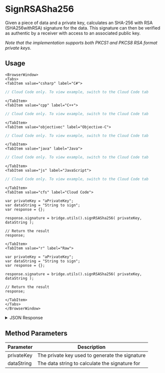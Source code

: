 # SignRSASha256

Given a piece of data and a private key, calculates an SHA-256 with RSA (SHA256withRSA) signature for the data. This signature can then be verified as authentic by a receiver with access to an associated public key. 

*Note that the implementation supports both PKCS1 and PKCS8 RSA format private keys.*

## Usage

```mdx-code-block
<BrowserWindow>
<Tabs>
<TabItem value="csharp" label="C#">
```

```csharp
// Cloud Code only. To view example, switch to the Cloud Code tab
```

```mdx-code-block
</TabItem>
<TabItem value="cpp" label="C++">
```

```cpp
// Cloud Code only. To view example, switch to the Cloud Code tab
```

```mdx-code-block
</TabItem>
<TabItem value="objectivec" label="Objective-C">
```

```objectivec
// Cloud Code only. To view example, switch to the Cloud Code tab
```

```mdx-code-block
</TabItem>
<TabItem value="java" label="Java">
```

```java
// Cloud Code only. To view example, switch to the Cloud Code tab
```

```mdx-code-block
</TabItem>
<TabItem value="js" label="JavaScript">
```

```javascript
// Cloud Code only. To view example, switch to the Cloud Code tab
```

```mdx-code-block
</TabItem>
<TabItem value="cfs" label="Cloud Code">
```

```cfscript
var privateKey = "aPrivateKey";
var dataString = "String to sign";
var response = {};

response.signature = bridge.utils().signRSASha256( privateKey, dataString );

// Return the result
response;

```

```mdx-code-block
</TabItem>
<TabItem value="r" label="Raw">
```

```cfscript
var privateKey = "aPrivateKey";
var dataString = "String to sign";
var response = {};

response.signature = bridge.utils().signRSASha256( privateKey, dataString );

// Return the result
response;

```

```mdx-code-block
</TabItem>
</Tabs>
</BrowserWindow>
```

<details>
<summary>JSON Response</summary>

```json
{
 "data": {
  "response": {
   "signature": "acdUTXOT8P5q7W6h+IGZYp8s5Vnxj8RvQLRGdYz7ufJ/hxboDetxxxxxxvjDuKlvBrgE/mWg9d+j36EbWkDIDbOhGl61ec0n/ZeYnc7M5j55G1BDATWLu/zzbVwNr+jYVXjlQ7T+/GUpiLvI+vUA5Uv/AQlbQOoeKyzM="
  },
  "success": true
 },
 "status": 200
}
```
</details>

## Method Parameters
Parameter | Description
--------- | -----------
privateKey | The private key used to generate the signature
dataString | The data string to calculate the signature for


